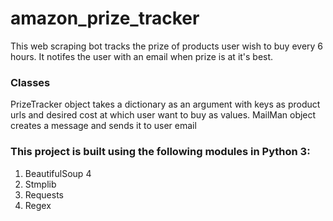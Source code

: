 <h1>amazon_prize_tracker</h1>
<p>This web scraping bot tracks the prize of products user wish to buy every 6 hours. It notifes the user with an email when prize is at it's best.</p>
<h3>Classes</h3>
<p>PrizeTracker object takes a dictionary as an argument with keys as product urls and desired cost at which user want to buy as values.
MailMan object creates a message and sends it to user email</p>
<h3>This project is built using the following modules in Python 3:</h3>
<ol>
  <li>BeautifulSoup 4</li>
  <li>Stmplib</li>
  <li>Requests</li>
  <li>Regex</li>
</ol>

